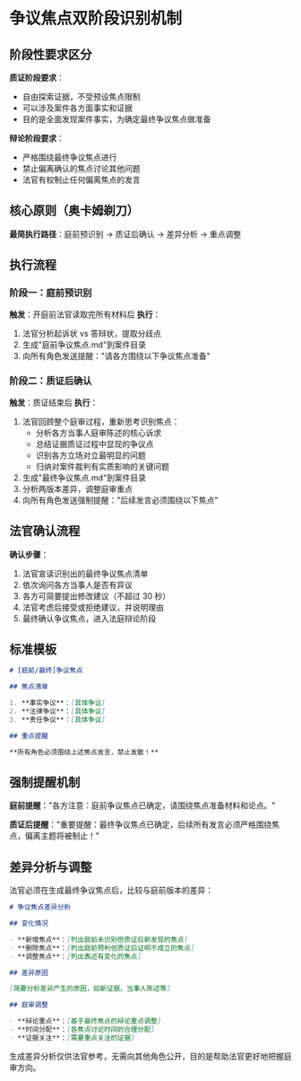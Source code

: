 # 争议焦点双阶段识别机制

## 阶段性要求区分

**质证阶段要求**：

- 自由探索证据，不受预设焦点限制
- 可以涉及案件各方面事实和证据
- 目的是全面发现案件事实，为确定最终争议焦点做准备

**辩论阶段要求**：

- 严格围绕最终争议焦点进行
- 禁止偏离确认的焦点讨论其他问题
- 法官有权制止任何偏离焦点的发言

## 核心原则（奥卡姆剃刀）

**最简执行路径**：庭前预识别 → 质证后确认 → 差异分析 → 重点调整

## 执行流程

### 阶段一：庭前预识别

**触发**：开庭前法官读取完所有材料后
**执行**：

1. 法官分析起诉状 vs 答辩状，提取分歧点
2. 生成"庭前争议焦点.md"到案件目录
3. 向所有角色发送提醒："请各方围绕以下争议焦点准备"

### 阶段二：质证后确认

**触发**：质证结束后
**执行**：

1. 法官回顾整个庭审过程，重新思考识别焦点：
   - 分析各方当事人庭审陈述的核心诉求
   - 总结证据质证过程中显现的争议点
   - 识别各方立场对立最明显的问题
   - 归纳对案件裁判有实质影响的关键问题
2. 生成"最终争议焦点.md"到案件目录
3. 分析两版本差异，调整庭审重点
4. 向所有角色发送强制提醒："后续发言必须围绕以下焦点"

## 法官确认流程

**确认步骤**：

1. 法官宣读识别出的最终争议焦点清单
2. 依次询问各方当事人是否有异议
3. 各方可简要提出修改建议（不超过 30 秒）
4. 法官考虑后接受或拒绝建议，并说明理由
5. 最终确认争议焦点，进入法庭辩论阶段

## 标准模板

```markdown
# [庭前/最终]争议焦点

## 焦点清单

1. **事实争议**：[具体争议]
2. **法律争议**：[具体争议]
3. **责任争议**：[具体争议]

## 重点提醒

**所有角色必须围绕上述焦点发言，禁止发散！**
```

## 强制提醒机制

**庭前提醒**："各方注意：庭前争议焦点已确定，请围绕焦点准备材料和论点。"

**质证后提醒**："重要提醒：最终争议焦点已确定，后续所有发言必须严格围绕焦点，偏离主题将被制止！"

## 差异分析与调整

法官必须在生成最终争议焦点后，比较与庭前版本的差异：

```markdown
# 争议焦点差异分析

## 变化情况

- **新增焦点**：[列出庭前未识别但质证后新发现的焦点]
- **删除焦点**：[列出庭前预判但质证后证明不成立的焦点]
- **调整焦点**：[列出表述有变化的焦点]

## 差异原因

[简要分析差异产生的原因，如新证据、当事人陈述等]

## 庭审调整

- **辩论重点**：[基于最终焦点的辩论重点调整]
- **时间分配**：[各焦点讨论时间的合理分配]
- **证据关注**：[需要重点关注的证据]
```

生成差异分析仅供法官参考，无需向其他角色公开，目的是帮助法官更好地把握庭审方向。
